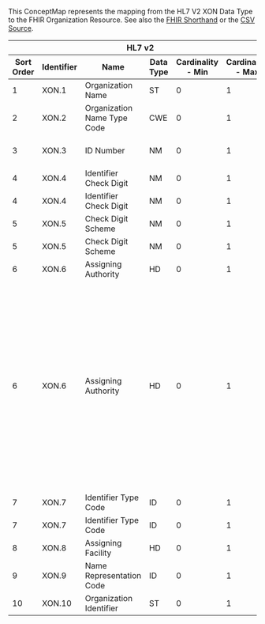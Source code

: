 
This ConceptMap represents the mapping from the HL7 V2 XON Data Type to the FHIR Organization Resource. See also the <a href='https://github.com/HL7/v2-to-fhir/blob/master/tank/Datatype XON to Organization.fsh'>FHIR Shorthand</a> or the <a href='https://github.com/HL7/v2-to-fhir/blob/master/mappings/datatypes/HL7 Data Type - FHIR R4_ XON[Organization] - Sheet1.csv'>CSV Source</a>.
<table class='grid'><thead>
<tr><th colspan='6'>HL7 v2</th><th colspan='3'>Condition (IF True, args)</th><th colspan='8'>HL7 FHIR</th><th rowspan='2'>Comments</th></tr>
<tr><th title='Rows are listed in sequence of how they appear in the v2 standard. The first column, Sort Order, provides a sort order that can re-create the original v2 standard sequence in case one opts to re-sort/filter the rows.'>Sort Order</th><th title='Contains the formal Data Type Name and Component Sequence according to the base standard using &quot;.&quot; as the delimiter.'>Identifier</th><th title='The formal name of the field in the most current published version.'>Name</th><th title='The data type of the field in the most current published version if not deprecated, otherwise the data type at the time it was deprecated and removed.'>Data Type</th><th title='The V2 min cardinality expressed numerically.'>Cardinality - Min</th><th title='The V2 max cardinality expressed numerically.' style='border-right: 2px'>Cardinality - Max</th><th title='Condition in an easy to read syntax (Computable ANTLR)'>Computable ANTLR</th><th title='Condition in FHIRPath Notation'>Computable FHIRPath</th><th title='Condition expressed in narrative form' style='border-right: 2px'>Narrative</th><th title='An existing FHIR attribute in the target FHIR version.'>FHIR Attribute</th><th title='The FHIR attribute&apos;s data type in the target FHIR version.'>Proposed Extension</th><th title='The proposed FHIR Extension.'>Data Type</th><th title='The FHIR min cardinality expressed numerically.'>Cardinality - Min</th><th title='The FHIR max cardinality expressed numerically.' style='border-right: 2px'>Cardinality - Max</th><th title='The URL to the Data Type Map that is to be used for the attribute in this segment.'>Data Type Mapping</th><th title='The fixed or computed value to assign.'>Vocabulary Mapping<br/>(IS, ID, CE, CEN, CWE)</th><th title='Mapping for terminology tables.'>Assignment</th></tr></thead>
<tbody>
<tr><td>1</td><td>XON.1</td><td>Organization Name</td><td>ST</td><td>0</td><td style='border-right: 2px'>1</td><td></td><td></td><td style='border-right: 2px'></td><td><a href='https://hl7.org/fhir/R4/Organization.Organization-definitions.html#Organization.name'>Organization.name</a></td><td></td><td><a href='https://hl7.org/fhir/R4/Organization.Organization-definitions.html#Organization.string'>Organization.string</a></td><td>0</td><td>1</td><td></td><td></td><td></td><td></td></tr>
<tr><td>2</td><td>XON.2</td><td>Organization Name Type Code</td><td>CWE</td><td>0</td><td style='border-right: 2px'>1</td><td></td><td></td><td style='border-right: 2px'></td><td></td><td>extension??-nameType</td><td><a href='https://hl7.org/fhir/R4/Organization.Organization-definitions.html#Organization.coding'>Organization.coding</a></td><td>0</td><td>1</td><td><a href='ConceptMap-datatype-cwe-to-coding.html'>CWE[Coding]</a></td><td><a href='ConceptMap-table-hl70204-to-v2-0204.html'>OrganizationalNameType</a></td><td></td><td></td></tr>
<tr><td>3</td><td>XON.3</td><td>ID Number</td><td>NM</td><td>0</td><td style='border-right: 2px'>1</td><td>IF XON-10 NOT VALUED</td><td></td><td style='border-right: 2px'></td><td><a href='https://hl7.org/fhir/R4/Organization.Organization-definitions.html#Organization.identifier.value'>Organization.identifier.value</a></td><td></td><td><a href='https://hl7.org/fhir/R4/Organization.Organization-definitions.html#Organization.identifier'>Organization.identifier</a></td><td>0</td><td>-1</td><td></td><td></td><td></td><td></td></tr>
<tr><td>4</td><td>XON.4</td><td>Identifier Check Digit</td><td>NM</td><td>0</td><td style='border-right: 2px'>1</td><td></td><td></td><td style='border-right: 2px'></td><td><a href='https://hl7.org/fhir/R4/Organization.Organization-definitions.html#Organization.identifier.extension.url'>Organization.identifier.extension.url</a></td><td></td><td><a href='https://hl7.org/fhir/R4/Organization.Organization-definitions.html#Organization.uri'>Organization.uri</a></td><td>0</td><td>1</td><td></td><td></td><td>"<a href='http://hl7.org/fhir/StructureDefinition/identifier-checkDigit'>http://hl7.org/fhir/StructureDefinition/identifier-checkDigit</a>"</td><td></td></tr>
<tr><td>4</td><td>XON.4</td><td>Identifier Check Digit</td><td>NM</td><td>0</td><td style='border-right: 2px'>1</td><td></td><td></td><td style='border-right: 2px'></td><td><a href='https://hl7.org/fhir/R4/Organization.Organization-definitions.html#Organization.identifier.extension.valueString'>Organization.identifier.extension.valueString</a></td><td></td><td><a href='https://hl7.org/fhir/R4/Organization.Organization-definitions.html#Organization.string'>Organization.string</a></td><td>1</td><td>1</td><td></td><td></td><td></td><td></td></tr>
<tr><td>5</td><td>XON.5</td><td>Check Digit Scheme</td><td>NM</td><td>0</td><td style='border-right: 2px'>1</td><td></td><td></td><td style='border-right: 2px'></td><td><a href='https://hl7.org/fhir/R4/Organization.Organization-definitions.html#Organization.identifier.extension.url'>Organization.identifier.extension.url</a></td><td></td><td><a href='https://hl7.org/fhir/R4/Organization.Organization-definitions.html#Organization.uri'>Organization.uri</a></td><td>0</td><td>1</td><td></td><td></td><td>"<a href='http://hl7.org/fhir/StructureDefinition/namingsystem-checkDigit'>http://hl7.org/fhir/StructureDefinition/namingsystem-checkDigit</a>"</td><td></td></tr>
<tr><td>5</td><td>XON.5</td><td>Check Digit Scheme</td><td>NM</td><td>0</td><td style='border-right: 2px'>1</td><td></td><td></td><td style='border-right: 2px'></td><td><a href='https://hl7.org/fhir/R4/Organization.Organization-definitions.html#Organization.identifier.extension.valueString'>Organization.identifier.extension.valueString</a></td><td></td><td><a href='https://hl7.org/fhir/R4/Organization.Organization-definitions.html#Organization.string'>Organization.string</a></td><td>1</td><td>1</td><td></td><td></td><td></td><td></td></tr>
<tr><td>6</td><td>XON.6</td><td>Assigning Authority</td><td>HD</td><td>0</td><td style='border-right: 2px'>1</td><td></td><td></td><td style='border-right: 2px'>If organization</td><td><a href='https://hl7.org/fhir/R4/Organization.Organization-definitions.html#Organization.identifier.assigner'>Organization.identifier.assigner</a>(<a href='https://hl7.org/fhir/R4/Organization.Organization-definitions.html#Organization.Organization'>Organization.Organization</a>)</td><td></td><td><a href='https://hl7.org/fhir/R4/references.html'>Reference</a>(<a href='https://hl7.org/fhir/R4/Organization.Organization-definitions.html#Organization.Organization'>Organization.Organization</a>)</td><td>0</td><td>1</td><td><a href='ConceptMap-datatype-hd-to-organization.html'>HD[Organization]</a></td><td></td><td></td><td></td></tr>
<tr><td>6</td><td>XON.6</td><td>Assigning Authority</td><td>HD</td><td>0</td><td style='border-right: 2px'>1</td><td></td><td></td><td style='border-right: 2px'>If system</td><td><a href='https://hl7.org/fhir/R4/Organization.Organization-definitions.html#Organization.identifier.system'>Organization.identifier.system</a></td><td></td><td><a href='https://hl7.org/fhir/R4/Organization.Organization-definitions.html#Organization.uri'>Organization.uri</a></td><td>0</td><td>1</td><td><a href='ConceptMap-datatype-hd-to-uri.html'>HD[uri]</a></td><td></td><td></td><td>Typically the assigning authority reflects an organization, but if it is an actual system (EHR 1 vs. EHR 2, both supporting the same organization where one cannot get more specific), then XCN.9 should be mapped to .system</td></tr>
<tr><td>7</td><td>XON.7</td><td>Identifier Type Code</td><td>ID</td><td>0</td><td style='border-right: 2px'>1</td><td></td><td></td><td style='border-right: 2px'></td><td><a href='https://hl7.org/fhir/R4/Organization.Organization-definitions.html#Organization.identifier.type.coding.code'>Organization.identifier.type.coding.code</a></td><td></td><td><a href='https://hl7.org/fhir/R4/Organization.Organization-definitions.html#Organization.code'>Organization.code</a></td><td>0</td><td>-1</td><td></td><td><a href='ConceptMap-table-hl70203-to-v2-0203.html'>IdentifierType</a></td><td></td><td></td></tr>
<tr><td>7</td><td>XON.7</td><td>Identifier Type Code</td><td>ID</td><td>0</td><td style='border-right: 2px'>1</td><td></td><td></td><td style='border-right: 2px'></td><td><a href='https://hl7.org/fhir/R4/Organization.Organization-definitions.html#Organization.identifier.type.coding.system'>Organization.identifier.type.coding.system</a></td><td></td><td><a href='https://hl7.org/fhir/R4/Organization.Organization-definitions.html#Organization.uri'>Organization.uri</a></td><td>0</td><td>-1</td><td></td><td></td><td>"<a href='http://terminology.hl7.org/CodeSystem/v2-0203'>http://terminology.hl7.org/CodeSystem/v2-0203</a>"</td><td></td></tr>
<tr><td>8</td><td>XON.8</td><td>Assigning Facility</td><td>HD</td><td>0</td><td style='border-right: 2px'>1</td><td></td><td></td><td style='border-right: 2px'></td><td></td><td>identifier.extension??-location</td><td><a href='https://hl7.org/fhir/R4/references.html'>Reference</a>(<a href='https://hl7.org/fhir/R4/Organization.Organization-definitions.html#Organization.Location'>Organization.Location</a>)</td><td>0</td><td>-1</td><td><a href='ConceptMap-datatype-hd-to-location.html'>HD[Location]</a></td><td></td><td></td><td></td></tr>
<tr><td>9</td><td>XON.9</td><td>Name Representation Code</td><td>ID</td><td>0</td><td style='border-right: 2px'>1</td><td></td><td></td><td style='border-right: 2px'></td><td></td><td></td><td></td><td></td><td></td><td></td><td></td><td></td><td></td></tr>
<tr><td>10</td><td>XON.10</td><td>Organization Identifier</td><td>ST</td><td>0</td><td style='border-right: 2px'>1</td><td></td><td></td><td style='border-right: 2px'></td><td><a href='https://hl7.org/fhir/R4/Organization.Organization-definitions.html#Organization.identifier.value'>Organization.identifier.value</a></td><td></td><td><a href='https://hl7.org/fhir/R4/Organization.Organization-definitions.html#Organization.string'>Organization.string</a></td><td>0</td><td>-1</td><td></td><td></td><td></td><td></td></tr>
</tbody></table>
